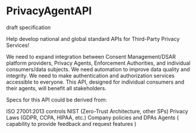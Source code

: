 # PrivacyAgentAPI
draft specification

Help develop national and global standard APIs for Third-Party Privacy Services! 

We need to expand integration between Consent Management/DSAR platform providers, Privacy Agents, Enforcement Authorities, and individual consumers/data subjects. We need automation to improve data quality and integrity. We need to make authentication and authorization services accessible to everyone. This API, designed for individual consumers and their agents, will benefit all stakeholders.

Specs for this API could be derived from:

ISO 27001:2013 controls
NIST (Zero-Trust Architecture, other SPs)
Privacy Laws (GDPR, CCPA, HIPAA, etc.)
Company policies and DPAs
Agents ( capability to provide feedback and request features )
